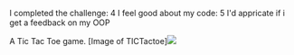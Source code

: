 I completed the challenge: 4
I feel good about my code: 5
I'd appricate if i get a feedback on my OOP

A Tic Tac Toe game.
[Image of TICTactoe]<img src=“TICTactoe.png”>




